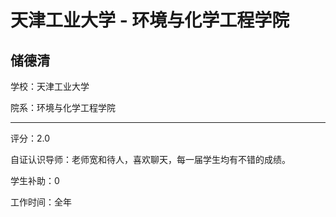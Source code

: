 # 天津工业大学 - 环境与化学工程学院

## 储德清

学校：天津工业大学

院系：环境与化学工程学院

* * *

评分：2.0

自证认识导师：老师宽和待人，喜欢聊天，每一届学生均有不错的成绩。

学生补助：0

工作时间：全年